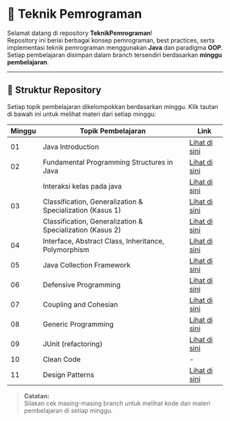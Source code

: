 # 📘 Teknik Pemrograman

Selamat datang di repository **TeknikPemrograman**!  
Repository ini berisi berbagai konsep pemrograman, best practices, serta implementasi teknik pemrograman menggunakan **Java** dan paradigma **OOP**.  
Setiap pembelajaran disimpan dalam branch tersendiri berdasarkan **minggu pembelajaran**.

---

## 📂 **Struktur Repository**
Setiap topik pembelajaran dikelompokkan berdasarkan minggu. Klik tautan di bawah ini untuk melihat materi dari setiap minggu:

| Minggu | Topik Pembelajaran | Link |
|--------|--------------------|------|
| 01 | Java Introduction | [Lihat di sini](https://github.com/andythoriq/TeknikPemrograman/tree/minggu-01) |
| 02 | Fundamental Programming Structures in Java | [Lihat di sini](https://github.com/andythoriq/TeknikPemrograman/tree/minggu-02) |
|  | Interaksi kelas pada java | [Lihat di sini](https://github.com/andythoriq/TeknikPemrograman/tree/minggu-02-teori) |
| 03 | Classification, Generalization & Specialization (Kasus 1) | [Lihat di sini](https://github.com/andythoriq/TeknikPemrograman/tree/minggu-03) |
|  | Classification, Generalization & Specialization (Kasus 2) | [Lihat di sini](https://github.com/andythoriq/TeknikPemrograman/tree/minggu-03-2) |
| 04 | Interface, Abstract Class, Inheritance, Polymorphism | [Lihat di sini](https://github.com/andythoriq/TeknikPemrograman/tree/minggu-04) |
| 05 | Java Collection Framework | [Lihat di sini](https://github.com/andythoriq/TeknikPemrograman/tree/minggu-05) |
| 06 | Defensive Programming | [Lihat di sini](https://github.com/andythoriq/TeknikPemrograman/tree/minggu-06) |
| 07 | Coupling and Cohesian | [Lihat di sini](https://github.com/andythoriq/TeknikPemrograman/tree/minggu-07) |
| 08 | Generic Programming | [Lihat di sini](https://github.com/andythoriq/TeknikPemrograman/tree/minggu-08) |
| 09 | JUnit (refactoring) | [Lihat di sini](https://github.com/andythoriq/TeknikPemrograman/tree/minggu-09) |
| 10 | Clean Code | - |
| 11 | Design Patterns | [Lihat di sini](https://github.com/andythoriq/TeknikPemrograman/tree/minggu-11) |

> **Catatan:**  
> Silakan cek masing-masing branch untuk melihat kode dan materi pembelajaran di setiap minggu.
